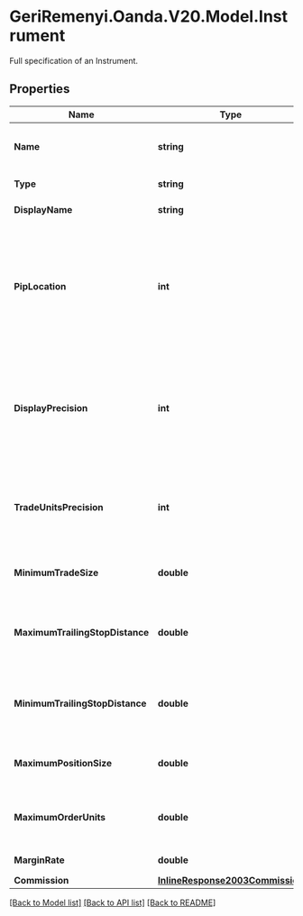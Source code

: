 # GeriRemenyi.Oanda.V20.Model.Instrument
Full specification of an Instrument.
## Properties

Name | Type | Description | Notes
------------ | ------------- | ------------- | -------------
**Name** | **string** | Instrument name identifier. Used by clients to refer to an Instrument. | [optional] 
**Type** | **string** | The type of the Instrument | [optional] 
**DisplayName** | **string** | The display name of the Instrument | [optional] 
**PipLocation** | **int** | The location of the \&quot;pip\&quot; for this instrument. The decimal position of the pip in this Instrument&#39;s price can be found at 10 ^ pipLocation (e.g. -4 pipLocation results in a decimal pip position of 10 ^ -4 &#x3D; 0.0001). | [optional] 
**DisplayPrecision** | **int** | The number of decimal places that should be used to display prices for this instrument. (e.g. a displayPrecision of 5 would result in a price of \&quot;1\&quot; being displayed as \&quot;1.00000\&quot;) | [optional] 
**TradeUnitsPrecision** | **int** | The amount of decimal places that may be provided when specifying the number of units traded for this instrument. | [optional] 
**MinimumTradeSize** | **double** | The smallest number of units allowed to be traded for this instrument. | [optional] 
**MaximumTrailingStopDistance** | **double** | The maximum trailing stop distance allowed for a trailing stop loss created for this instrument. Specified in price units. | [optional] 
**MinimumTrailingStopDistance** | **double** | The minimum trailing stop distance allowed for a trailing stop loss created for this instrument. Specified in price units. | [optional] 
**MaximumPositionSize** | **double** | The maximum position size allowed for this instrument. Specified in units. | [optional] 
**MaximumOrderUnits** | **double** | The maximum units allowed for an Order placed for this instrument. Specified in units. | [optional] 
**MarginRate** | **double** | The margin rate for this instrument. | [optional] 
**Commission** | [**InlineResponse2003Commission**](InlineResponse2003Commission.md) |  | [optional] 

[[Back to Model list]](../README.md#documentation-for-models) [[Back to API list]](../README.md#documentation-for-api-endpoints) [[Back to README]](../README.md)

